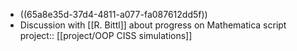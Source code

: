 - ((65a8e35d-37d4-4811-a077-fa087612dd5f))
- Discussion with [[R. Bittl]] about progress on Mathematica script
  project:: [[project/OOP CISS simulations]]